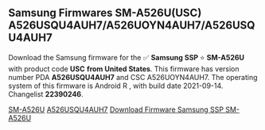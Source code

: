 <h2>Samsung Firmwares SM-A526U(USC) A526USQU4AUH7/A526UOYN4AUH7/A526USQU4AUH7</h2>
Download the Samsung firmware for the ✅ <strong>Samsung SSP </strong> ⭐ <strong>SM-A526U</strong> with product code <strong>USC</strong> <strong> from United States</strong>. This firmware has version number PDA <strong>A526USQU4AUH7</strong> and CSC A526UOYN4AUH7. The operating system of this firmware is Android R , with build date 2021-09-14. Changelist <strong>22390246</strong>.


[SM-A526U](https://samfirm.shop/samsung/model/SM-A526U)
[A526USQU4AUH7](https://samfirm.shop/samsung/pda/A526USQU4AUH7)
[Download Firmware Samsung SSP SM-A526U](https://samfirm.shop/samsung/firmware/456287)

